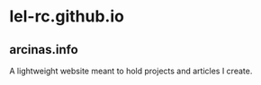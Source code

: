 # lel-rc.github.io


## arcinas.info

A lightweight website meant to hold projects and articles I create.

